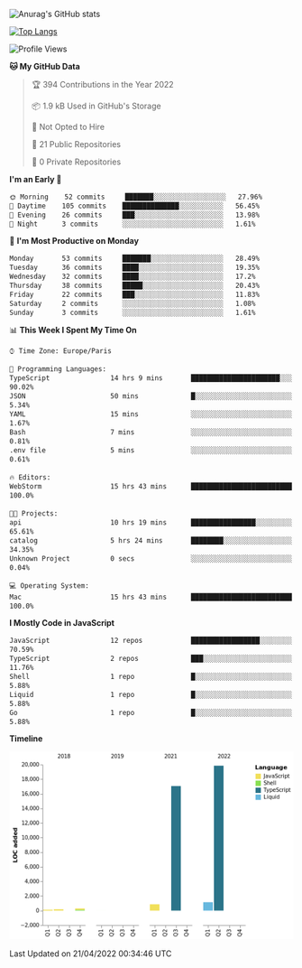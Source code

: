 ![Anurag's GitHub stats](https://github-readme-stats.vercel.app/api?username=sufiane&theme=dark&show_icons=true&count_private=true)


[![Top Langs](https://github-readme-stats.vercel.app/api/top-langs/?username=sufiane&layout=compact)](https://github.com/anuraghazra/github-readme-stats)

<!--START_SECTION:waka-->
![Profile Views](http://img.shields.io/badge/Profile%20Views-0-blue)

**🐱 My GitHub Data** 

> 🏆 394 Contributions in the Year 2022
 > 
> 📦 1.9 kB Used in GitHub's Storage 
 > 
> 🚫 Not Opted to Hire
 > 
> 📜 21 Public Repositories 
 > 
> 🔑 0 Private Repositories  
 > 
**I'm an Early 🐤** 

```text
🌞 Morning    52 commits     ███████░░░░░░░░░░░░░░░░░░   27.96% 
🌆 Daytime    105 commits    ██████████████░░░░░░░░░░░   56.45% 
🌃 Evening    26 commits     ███░░░░░░░░░░░░░░░░░░░░░░   13.98% 
🌙 Night      3 commits      ░░░░░░░░░░░░░░░░░░░░░░░░░   1.61%

```
📅 **I'm Most Productive on Monday** 

```text
Monday       53 commits     ███████░░░░░░░░░░░░░░░░░░   28.49% 
Tuesday      36 commits     ████░░░░░░░░░░░░░░░░░░░░░   19.35% 
Wednesday    32 commits     ████░░░░░░░░░░░░░░░░░░░░░   17.2% 
Thursday     38 commits     █████░░░░░░░░░░░░░░░░░░░░   20.43% 
Friday       22 commits     ███░░░░░░░░░░░░░░░░░░░░░░   11.83% 
Saturday     2 commits      ░░░░░░░░░░░░░░░░░░░░░░░░░   1.08% 
Sunday       3 commits      ░░░░░░░░░░░░░░░░░░░░░░░░░   1.61%

```


📊 **This Week I Spent My Time On** 

```text
⌚︎ Time Zone: Europe/Paris

💬 Programming Languages: 
TypeScript               14 hrs 9 mins       ██████████████████████░░░   90.02% 
JSON                     50 mins             █░░░░░░░░░░░░░░░░░░░░░░░░   5.34% 
YAML                     15 mins             ░░░░░░░░░░░░░░░░░░░░░░░░░   1.67% 
Bash                     7 mins              ░░░░░░░░░░░░░░░░░░░░░░░░░   0.81% 
.env file                5 mins              ░░░░░░░░░░░░░░░░░░░░░░░░░   0.61%

🔥 Editors: 
WebStorm                 15 hrs 43 mins      █████████████████████████   100.0%

🐱‍💻 Projects: 
api                      10 hrs 19 mins      ████████████████░░░░░░░░░   65.61% 
catalog                  5 hrs 24 mins       ████████░░░░░░░░░░░░░░░░░   34.35% 
Unknown Project          0 secs              ░░░░░░░░░░░░░░░░░░░░░░░░░   0.04%

💻 Operating System: 
Mac                      15 hrs 43 mins      █████████████████████████   100.0%

```

**I Mostly Code in JavaScript** 

```text
JavaScript               12 repos            █████████████████░░░░░░░░   70.59% 
TypeScript               2 repos             ███░░░░░░░░░░░░░░░░░░░░░░   11.76% 
Shell                    1 repo              █░░░░░░░░░░░░░░░░░░░░░░░░   5.88% 
Liquid                   1 repo              █░░░░░░░░░░░░░░░░░░░░░░░░   5.88% 
Go                       1 repo              █░░░░░░░░░░░░░░░░░░░░░░░░   5.88%

```


**Timeline**

![Chart not found](https://raw.githubusercontent.com/Sufiane/Sufiane/main/charts/bar_graph.png) 


 Last Updated on 21/04/2022 00:34:46 UTC
<!--END_SECTION:waka-->


<!--
**Sufiane/sufiane** is a ✨ _special_ ✨ repository because its `README.md` (this file) appears on your GitHub profile.

Here are some ideas to get you started:

- 🔭 I’m currently working on ...
- 🌱 I’m currently learning ...
- 👯 I’m looking to collaborate on ...
- 🤔 I’m looking for help with ...
- 💬 Ask me about ...
- 📫 How to reach me: ...
- 😄 Pronouns: ...
- ⚡ Fun fact: ...
-->

